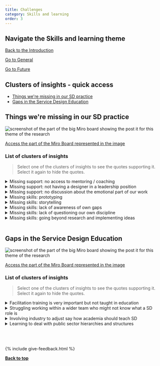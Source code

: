 ```yaml
---
title: Challenges
category: Skills and learning
order: 3
---
```



<div class="item-nav">
<h2>Navigate the Skills and learning theme</h2>
   <p><span><a href="/practitioner-stories/Skills-and-learning/intro">Back to the Introduction</a></span></p>
   <p><span><a href="/practitioner-stories/Skills-and-learning/general">Go to General</a></span></p>
   <p><span><a href="/practitioner-stories/Skills-and-learning/future">Go to Future</a></span></p>
</div>


<h2 class="top-line">Clusters of insights - quick access</h2>

- [Things we're missing in our SD practice](#)
- [Gaps in the Service Design Education](#)


<h2 class="top-line">Things we're missing in our SD practice</h2>

![screenshot of the part of the big Miro board showing the post it for this theme of the research](/practitioner-stories/images/skills-learning/skills-chall1.png)
<p><a href="https://miro.com/app/board/o9J_ldOzA14=/?moveToWidget=3074457352333736097&cot=14" target="_blank">Access the part of the Miro Board represented in the image</a></p>

### List of clusters of insights

> Select one of the clusters of insights to see the quotes supporting it. Select it again to hide the quotes.

 <details>
 <summary>Missing support: no access to mentoring / coaching</summary>
 <ul>
    <li>I think I would say for me personally it‘s me having that access to coaching and mentoring. [...] So, I had coach for a bit, but she is not from a design background, it was more[job] related and that was really useful, but it was just not something applicable to my design work. You know inspirations, aspirations. So, I do kind of miss that. That kind of role model as a manager, I guess. She is great, but she comes from that background of traditional insight and engagement/ research in a public sector organisation. She is very open but still she doesn’t operate at the level I do, so it‘s just a difference.</li>
 </ul>
 </details>
  <details>
 <summary>Missing support: not having a designer in a leadership position</summary>
 <ul>
    <li>I would really like someone above, even just from a design perspective, who is above me [...], who could coordinate [ with other areas]</li>
 </ul>
 </details>
  <details>
 <summary>Missing support: no discussion about the emotional part of our work</summary>
 <ul>
    <li>The stress and mental health, and the emotional aspect of this, [the set up of a project] is a perfect time to open up and say what we are going to do together, it's going to be hard, what can we put in place to support each other? How can we be safe? If you're just turning out like doing this service design stuff, there is no room for having those discussions.</li>
 </ul>
 </details>
  <details>
 <summary>Missing skills: prototyping</summary>
 <ul>
    <li>But we kind of missing that in between prototyping but that‘s where we are at the moment</li>
 </ul>
 </details>
  <details>
 <summary>Missing skills: storytelling</summary>
 <ul>
    <li>I don’t think people know how to tell stories, I don’t think they know what is a good story necessarily</li>
 </ul>
 </details>
  <details>
 <summary>Missing skills: lack of awareness of own gaps</summary>
 <ul>
    <li>being aware of what your gaps are right? there is no set skills sets I don't think. There are soft skills and it's nice if you can use illustrator and all those things, but really it's more about being aware of what you can and can't do. It's not the same as accountancy where it's like can you do X Y Z on a spreadsheet, it's more nuance than that. Everybody has gaps, it's just about being aware of them</li>
 </ul>
 </details>
  <details>
 <summary>Missing skills: lack of questioning our own discipline</summary>
 <ul>
    <li>Some critical discussions don't go on, but there is also not a lot of questioning around what's being asked of designers and researchers, what is happening, what will happen to people after all that ethical framework I guess. It's just assumed that service design is the right thing to do all the time, in the ways that we have been taught to do it. So there is a kind of dogma there that hasn't been questioned. I think this questioning is opening more now, which is great. Maybe I've been impatient. [...] I take these conversations [from other communities] and bring them to a general level, so where can I see these in service design for example</li>
 </ul>
 </details>
  <details>
 <summary>Missing skills: going beyond research and implementing ideas</summary>
 <ul>
    <li>One thing that is difficult in service design is to track the impact of it, and the implementation. There are lots of cool projects where you come up with good ideas but you don't get actually existing or are not actually tested properly?or design research, a company does a lot of research, it's sounds very exciting but it doesn't go anywhere afterwards, it's just a really nice project, which is a bit frustrating because you know, we've done all that work, and it's all very exciting and it's not going anywhere. That's a bit of a gap in SD, there are many examples of really interesting work and research and some have been implemented, but maybe it's a bit difficult to do</li>
 </ul>
 </details>
<br>



<h2 class="top-line">Gaps in the Service Design Education</h2>

![screenshot of the part of the big Miro board showing the post it for this theme of the research](/practitioner-stories/images/skills-learning/skills-chall2.png)
<p><a href="https://miro.com/app/board/o9J_ldOzA14=/?moveToWidget=3074457352333736222&cot=14" target="_blank">Access the part of the Miro Board represented in the image</a></p>

### List of clusters of insights

> Select one of the clusters of insights to see the quotes supporting it. Select it again to hide the quotes.
 <details>
 <summary>Facilitation training is very important but not taught in education</summary>
 <ul>
    <li> the most important set of skills and knowledge are about facilitation. Cause you are not taught how to do that in education. In formal education, you are taught how to stand up and give a presentation, you learn how to use your voice, how to use the PowerPoint. Yeah, moderately useful skills to have</li>
 </ul>
 </details>
  <details>
 <summary>Struggling working within a wider team who might not know what a SD role is</summary>
 <ul>
    <li>lot of those people struggle, when they reach the workforce and when they quickly need to learn how to behave within a wider team, while it‘s necessary for them to explain what their role is and how that is used amongst the project team</li>
 </ul>
 </details>
  <details>
 <summary>Involving industry to adjust say how academia should teach SD</summary>
 <ul>
    <li>we potentially need to do a better job as the industry of going back to academia and saying this is how we can help people being more ready for their first jobs or we start looking elsewhere</li>
 </ul>
 </details>
  <details>
 <summary>Learning to deal with public sector hierarchies and structures</summary>
 <ul>
    <li>the hierarchies aren’t there to support our work. I don't really  know how we get around that.  We've been trained with an agency mindset, where you never have that problem. You just do a Project,  and then move on. I wonder if [ universities] should do public sector design course</li>
 </ul>
 </details>
<br>

<br><br>
{% include give-feedback.html %}

<p><a href="#"><strong>Back to top</strong></a></p>

<!--

<a href="" target="_blank"></a>

-->